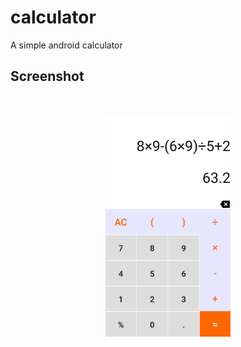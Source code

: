 # calculator
A simple android calculator 

## Screenshot

<br/>
<p align="center">

  
  <img src="media/screenshot_01.png" width="200" />
  
  
</p>

